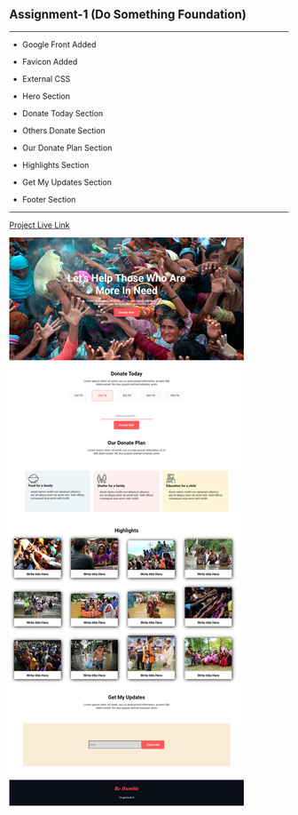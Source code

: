 ## Assignment-1 (Do Something Foundation)

<hr>

- Google Front Added

- Favicon Added

- External CSS

- Hero Section

- Donate Today Section

- Others Donate Section

- Our Donate Plan Section

- Highlights Section

- Get My Updates Section

- Footer Section

<hr>

[Project Live Link](https://sabbir2809.github.io/do-something-foundation/)

<img src="./images/assignment1.png"
     alt="Assignment-1 Full Website Image"
     style="float: left; margin-right: 10px;" />
